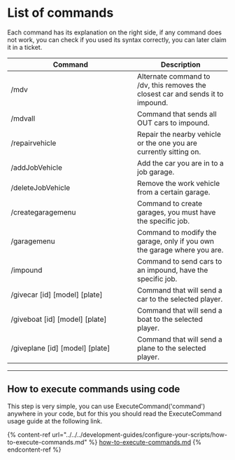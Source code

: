 # List of commands

Each command has its explanation on the right side, if any command does not work, you can check if you used its syntax correctly, you can later claim it in a ticket.

<table><thead><tr><th width="273">Command</th><th>Description</th></tr></thead><tbody><tr><td>/mdv</td><td>Alternate command to /dv, this removes the closest car and sends it to impound.</td></tr><tr><td>/mdvall</td><td>Command that sends all OUT cars to impound.</td></tr><tr><td>/repairvehicle</td><td>Repair the nearby vehicle or the one you are currently sitting on.</td></tr><tr><td>/addJobVehicle</td><td>Add the car you are in to a job garage.</td></tr><tr><td>/deleteJobVehicle</td><td>Remove the work vehicle from a certain garage.</td></tr><tr><td>/creategaragemenu</td><td>Command to create garages, you must have the specific job.</td></tr><tr><td>/garagemenu</td><td>Command to modify the garage, only if you own the garage where you are.</td></tr><tr><td>/impound</td><td>Command to send cars to an impound, have the specific job.</td></tr><tr><td>/givecar [id] [model] [plate]</td><td>Command that will send a car to the selected player.</td></tr><tr><td>/giveboat [id] [model] [plate]</td><td>Command that will send a boat to the selected player.</td></tr><tr><td>/giveplane [id] [model] [plate]</td><td>Command that will send a plane to the selected player.</td></tr></tbody></table>

***

## How to execute commands using code

This step is very simple, you can use ExecuteCommand('command') anywhere in your code, but for this you should read the ExecuteCommand usage guide at the following link.

{% content-ref url="../../../development-guides/configure-your-scripts/how-to-execute-commands.md" %}
[how-to-execute-commands.md](../../../development-guides/configure-your-scripts/how-to-execute-commands.md)
{% endcontent-ref %}
